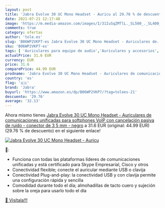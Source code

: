 ```yaml
---
layout: post
title: 'Jabra Evolve 30 UC Mono Headset - Auricu al 29.76 % de descuento'
date: 2021-07-21 12:17:48
image: 'https://m.media-amazon.com/images/I/31IuSqZMTlL._SL500_._SL400_.jpg'
comments: true
category: ofertas
author: 'tole.es'
slug: 'B06WP2VKP7-es Jabra Evolve 30 UC Mono Headset - Auriculares de...'
sku: 'B06WP2VKP7-es'
tags: [ 'Auriculares para equipo de audio','Auriculares y accesorios','Electrónica','auriculares','jabra', ]
actualPrice: 31.6 EUR
currency: EUR
price: 31.6
comparePrice: 44.99 EUR
prodname: 'Jabra Evolve 30 UC Mono Headset - Auriculares de comunicaciones unificadas para softphones VoIP con cancelación pasiva de ruido - conector de 3 5 mm - negro'
country: 'es'
flag: '🇪🇸'
brand: 'Jabra'
buyurl: 'https://www.amazon.es/dp/B06WP2VKP7/?tag=tolees-21'
descuento: '29.76'
average: '32.13'
---
```


Ahora mismo tienes [Jabra Evolve 30 UC Mono Headset - Auriculares de comunicaciones unificadas para softphones VoIP con cancelación pasiva de ruido - conector de 3 5 mm - negro](https://www.amazon.es/dp/B06WP2VKP7/?tag=tolees-21) a 31.6 EUR (original: 44.99 EUR) (29.76 %  de descuento) en el siguiente enlace!

[![Jabra Evolve 30 UC Mono Headset - Auricu](https://m.media-amazon.com/images/I/31IuSqZMTlL._SL500_._SL400_.jpg)](https://www.amazon.es/dp/B06WP2VKP7/?tag=tolees-21)

🔎:

- Funciona con todas las plataformas líderes de comunicaciones unificadas y está certificado para Skype Empresarial, Cisco y otros
- Conectividad flexible; conecte el auricular mediante USB o clavija
- Conectividad Plug-and-play: la conectividad USB y con clavija permite una configuración rápida y sencilla
- Comodidad durante todo el día; almohadillas de tacto cuero y sujeción sobre la oreja para usarlo todo el día

[🛒 Visítala!!!](https://www.amazon.es/dp/B06WP2VKP7/?tag=tolees-21)
